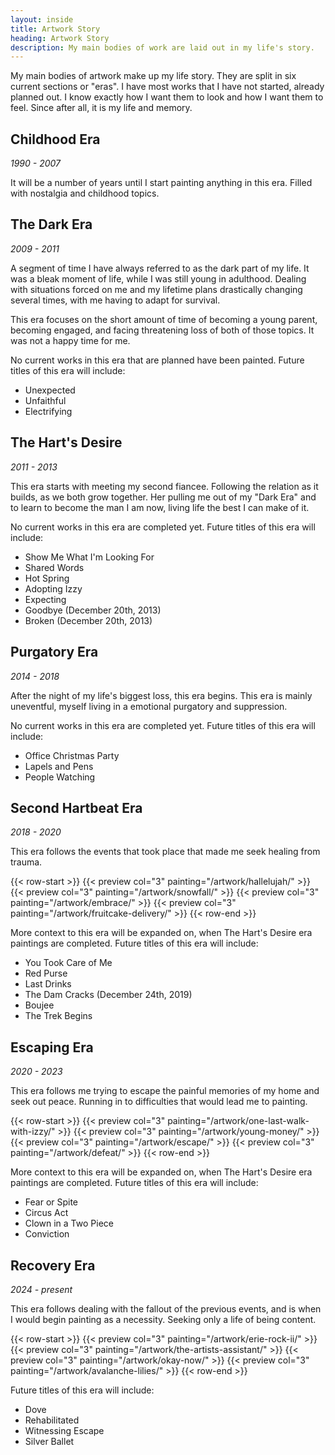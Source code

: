 ```yaml
---
layout: inside
title: Artwork Story
heading: Artwork Story
description: My main bodies of work are laid out in my life's story.
---
```


My main bodies of artwork make up my life story. They are split in six current sections or "eras". I have most works that I have not started, already planned out. I know exactly how I want them to look and how I want them to feel. Since after all, it is my life and memory.

## Childhood Era ##
_1990 - 2007_

It will be a number of years until I start painting anything in this era. Filled with nostalgia and childhood topics.

## The Dark Era ##
_2009 - 2011_

A segment of time I have always referred to as the dark part of my life. It was a bleak moment of life, while I was still young in adulthood. Dealing with situations forced on me and my lifetime plans drastically changing several times, with me having to adapt for survival.

This era focuses on the short amount of time of becoming a young parent, becoming engaged, and facing threatening loss of both of those topics. It was not a happy time for me.

No current works in this era that are planned have been painted. Future titles of this era will include:
  * Unexpected
  * Unfaithful
  * Electrifying

## The Hart's Desire ##
_2011 - 2013_

This era starts with meeting my second fiancee. Following the relation as it builds, as we both grow together. Her pulling me out of my "Dark Era" and to learn to become the man I am now, living life the best I can make of it.

No current works in this era are completed yet. Future titles of this era will include:
  * Show Me What I'm Looking For
  * Shared Words
  * Hot Spring
  * Adopting Izzy
  * Expecting
  * Goodbye (December 20th, 2013)
  * Broken (December 20th, 2013)

## Purgatory Era ##
_2014 - 2018_

After the night of my life's biggest loss, this era begins. This era is mainly uneventful, myself living in a emotional purgatory and suppression. 

No current works in this era are completed yet. Future titles of this era will include:
  * Office Christmas Party
  * Lapels and Pens
  * People Watching

## Second Hartbeat Era ##
_2018 - 2020_

This era follows the events that took place that made me seek healing from trauma.

{{< row-start >}}
    {{< preview col="3" painting="/artwork/hallelujah/" >}}
    {{< preview col="3" painting="/artwork/snowfall/" >}}
    {{< preview col="3" painting="/artwork/embrace/" >}}
    {{< preview col="3" painting="/artwork/fruitcake-delivery/" >}}
{{< row-end >}}

More context to this era will be expanded on, when The Hart's Desire era paintings are completed. Future titles of this era will include:
  * You Took Care of Me
  * Red Purse
  * Last Drinks
  * The Dam Cracks (December 24th, 2019)
  * Boujee
  * The Trek Begins

## Escaping Era ##
_2020 - 2023_

This era follows me trying to escape the painful memories of my home and seek out peace. Running in to difficulties that would lead me to painting.

{{< row-start >}}
    {{< preview col="3" painting="/artwork/one-last-walk-with-izzy/" >}}
    {{< preview col="3" painting="/artwork/young-money/" >}}
    {{< preview col="3" painting="/artwork/escape/" >}}
    {{< preview col="3" painting="/artwork/defeat/" >}}
{{< row-end >}}

More context to this era will be expanded on, when The Hart's Desire era paintings are completed. Future titles of this era will include:
  * Fear or Spite
  * Circus Act
  * Clown in a Two Piece
  * Conviction

## Recovery Era ##
_2024 - present_

This era follows dealing with the fallout of the previous events, and is when I would begin painting as a necessity. Seeking only a life of being content.

{{< row-start >}}
    {{< preview col="3" painting="/artwork/erie-rock-ii/" >}}
    {{< preview col="3" painting="/artwork/the-artists-assistant/" >}}
    {{< preview col="3" painting="/artwork/okay-now/" >}}
    {{< preview col="3" painting="/artwork/avalanche-lilies/" >}}
{{< row-end >}}

Future titles of this era will include:
  * Dove
  * Rehabilitated
  * Witnessing Escape
  * Silver Ballet